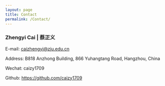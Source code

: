 ```yaml
---
layout: page
title: Contact
permalink: /Contact/
---
```



### Zhengyi Cai | 蔡正义

E-mail:    [caizhengyi@zju.edu.cn](mailto:caizhengyi@zju.edu.cn)

Address:    B818 Anzhong Building, 866 Yuhangtang Road, Hangzhou, China

Wechat:    caizy1709

Github:    https://github.com/caizy1709
